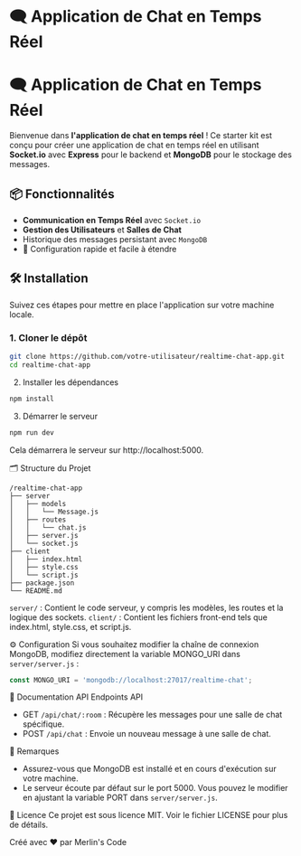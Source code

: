 # 🗨️ Application de Chat en Temps Réel

# 🗨️ Application de Chat en Temps Réel

Bienvenue dans **l'application de chat en temps réel** ! Ce starter kit est conçu pour créer une application de chat en temps réel en utilisant **Socket.io** avec **Express** pour le backend et **MongoDB** pour le stockage des messages.

## 📦 Fonctionnalités

- **Communication en Temps Réel** avec `Socket.io`
- **Gestion des Utilisateurs** et **Salles de Chat**
- Historique des messages persistant avec `MongoDB`
- 🚀 Configuration rapide et facile à étendre

## 🛠️ Installation

Suivez ces étapes pour mettre en place l'application sur votre machine locale.

### 1. Cloner le dépôt

```bash
git clone https://github.com/votre-utilisateur/realtime-chat-app.git
cd realtime-chat-app
```

2. Installer les dépendances
```bash
npm install
```

3. Démarrer le serveur
```bash
npm run dev
```
Cela démarrera le serveur sur http://localhost:5000.

🗂️ Structure du Projet
```
/realtime-chat-app
├── server
│   ├── models
│   │   └── Message.js
│   ├── routes
│   │   └── chat.js
│   ├── server.js
│   └── socket.js
├── client
│   ├── index.html
│   ├── style.css
│   └── script.js
├── package.json
└── README.md
```
`server/` : Contient le code serveur, y compris les modèles, les routes et la logique des sockets.
`client/` : Contient les fichiers front-end tels que index.html, style.css, et script.js.

⚙️ Configuration
Si vous souhaitez modifier la chaîne de connexion MongoDB, modifiez directement la variable MONGO_URI dans `server/server.js` :
```javascript
const MONGO_URI = 'mongodb://localhost:27017/realtime-chat';
```

📄 Documentation API
Endpoints API
- GET `/api/chat/:room` : Récupère les messages pour une salle de chat spécifique.
- POST `/api/chat` : Envoie un nouveau message à une salle de chat.

📢 Remarques
- Assurez-vous que MongoDB est installé et en cours d'exécution sur votre machine.
- Le serveur écoute par défaut sur le port 5000. Vous pouvez le modifier en ajustant la variable PORT dans `server/server.js`.

📝 Licence
Ce projet est sous licence MIT. Voir le fichier LICENSE pour plus de détails.

Créé avec ❤️ par Merlin's Code

